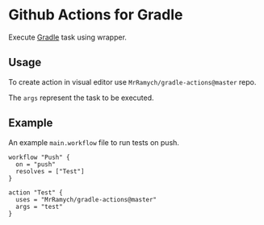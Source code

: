 # Github Actions for Gradle
Execute  [Gradle](https://github.com/gradle/gradle) task using wrapper.

## Usage
To create action in visual editor use `MrRamych/gradle-actions@master` repo.

The `args` represent the task to be executed.

## Example
An example `main.workflow` file to run tests on push.

```
workflow "Push" {
  on = "push"
  resolves = ["Test"]
}

action "Test" {
  uses = "MrRamych/gradle-actions@master"
  args = "test"
}
```
